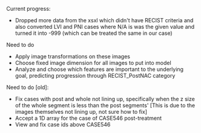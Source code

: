 Current progress:
* Dropped more data from the xsxl which didn't have RECIST criteria and also converted LVI and PNI cases where N/A is was the given value and turned it into -999 (which can be treated the same in our case)

Need to do
* Apply image transformations on these images
* Choose fixed image dimension for all images to put into model 
* Analyze and choose which features are important to the underlying goal, predicting progression through RECIST_PostNAC category

Need to do [old]:
* Fix cases with post and whole not lining up, specifically when the z size of the whole segment is less than the post segments' [This is due to the images themselves not lining up, not sure how to fix]
* Accept a 1D array for the case of CASE546 post-treatment
* View and fix case ids above CASE546

